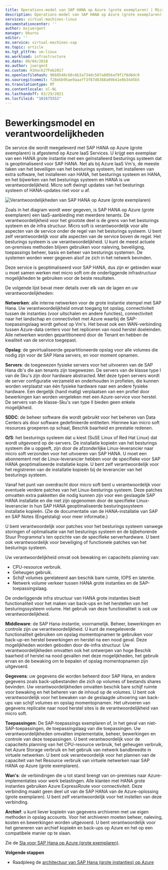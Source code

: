```yaml
---
title: Operations-model van SAP HANA op Azure (grote exemplaren) | Microsoft Docs
description: Operations-model van SAP HANA op Azure (grote exemplaren).
services: virtual-machines-linux
documentationcenter: ''
author: msjuergent
manager: bburns
editor: ''
ms.service: virtual-machines-sap
ms.topic: article
ms.tgt_pltfrm: vm-linux
ms.workload: infrastructure
ms.date: 09/04/2018
ms.author: juergent
ms.custom: H1Hack27Feb2017
ms.openlocfilehash: 9660540c60c6b3a734dc507a6056af9f1f8d6dc9
ms.sourcegitcommit: f28ebb95ae9aaaff3f87d8388a09b41e0b3445b5
ms.translationtype: MT
ms.contentlocale: nl-NL
ms.lasthandoff: 03/29/2021
ms.locfileid: "101675552"
---
```

# <a name="operations-model-and-responsibilities"></a>Bewerkingsmodel en verantwoordelijkheden

De service die wordt meegeleverd met SAP HANA op Azure (grote exemplaren) is afgestemd op Azure IaaS Services. U krijgt een exemplaar van een HANA grote instantie met een geïnstalleerd besturings systeem dat is geoptimaliseerd voor SAP HANA. Net als bij Azure IaaS Vm's, de meeste taken van het beveiligen van het besturings systeem, het installeren van extra software, het installeren van HANA, het besturings systeem en HANA, en het bijwerken van het besturings systeem en HANA is uw verantwoordelijkheid. Micro soft dwingt updates van het besturings systeem of HANA-updates niet voor u af.

![Verantwoordelijkheden van SAP HANA op Azure (grote exemplaren)](./media/hana-overview-architecture/image2-responsibilities.png)

Zoals in het diagram wordt weer gegeven, is SAP HANA op Azure (grote exemplaren) een IaaS-aanbieding met meerdere tenants. De verantwoordelijkheid voor het grootste deel is de grens van het besturings systeem en de infra structuur. Micro soft is verantwoordelijk voor alle aspecten van de service onder de regel van het besturings systeem. U bent zelf verantwoordelijk voor alle aspecten van de service boven de regel. Het besturings systeem is uw verantwoordelijkheid. U kunt de meest actuele on-premises methoden blijven gebruiken voor naleving, beveiliging, toepassings beheer, basis en beheer van besturings systemen. De systemen worden weer gegeven alsof ze zich in het netwerk bevinden.

Deze service is geoptimaliseerd voor SAP HANA, dus zijn er gebieden waar u moet samen werken met micro soft om de onderliggende infrastructuur mogelijkheden te gebruiken voor de beste resultaten.

De volgende lijst bevat meer details over elk van de lagen en uw verantwoordelijkheden:

**Netwerken**: alle interne netwerken voor de grote instantie stempel met SAP Hana. Uw verantwoordelijkheid omvat toegang tot opslag, connectiviteit tussen de instanties (voor uitschalen en andere functies), connectiviteit naar het landschap en connectiviteit met Azure waarbij de SAP-toepassingslaag wordt gehost op Vm's. Het bevat ook een WAN-verbinding tussen Azure-data centers voor het repliceren van nood herstel doeleinden. Alle netwerken worden gepartitioneerd door de Tenant en hebben de kwaliteit van de service toegepast.

**Opslag**: de gevirtualiseerde gepartitioneerde opslag voor alle volumes die nodig zijn voor de SAP Hana servers, en voor moment opnamen. 

**Servers**: de toegewezen fysieke servers voor het uitvoeren van de SAP Hana db's die aan tenants zijn toegewezen. De servers van de klasse type I van de Sku's zijn door hardware abstracted. Met deze typen servers wordt de server configuratie verzameld en onderhouden in profielen, die kunnen worden verplaatst van één fysieke hardware naar een andere fysieke hardware. Een dergelijk (hand matig) verplaatsen van een profiel door bewerkingen kan worden vergeleken met een Azure-service voor herstel. De servers van de klasse-Sku's van type II bieden geen enkele mogelijkheid.

**SDDC**: de beheer software die wordt gebruikt voor het beheren van Data Centers als door software gedefinieerde entiteiten. Hiermee kan micro soft resources groeperen op schaal, Beschik baarheid en prestatie redenen.

**O/S**: het besturings systeem dat u kiest (SuSE Linux of Red Hat Linux) dat wordt uitgevoerd op de-servers. De installatie kopieën van het besturings systeem die u opgeeft, zijn door de afzonderlijke Linux-leverancier naar micro soft verzonden voor het uitvoeren van SAP HANA. U moet een abonnement met de Linux-leverancier hebben voor de specifieke voor SAP HANA geoptimaliseerde installatie kopie. U bent zelf verantwoordelijk voor het registreren van de installatie kopieën bij de leverancier van het besturings systeem. 

Vanaf het punt van overdracht door micro soft bent u verantwoordelijk voor eventuele verdere patches van het Linux-besturings systeem. Deze patches omvatten extra pakketten die nodig kunnen zijn voor een geslaagde SAP HANA installatie en die niet zijn opgenomen door de specifieke Linux-leverancier in hun SAP HANA geoptimaliseerde besturingssysteem installatie kopieën. (Zie de documentatie van de HANA-installatie van SAP en SAP Notes (Engelstalig) voor meer informatie.) 

U bent verantwoordelijk voor patches voor het besturings systeem vanwege storingen of optimalisatie van het besturings systeem en de bijbehorende Stuur Programma's ten opzichte van de specifieke serverhardware. U bent ook verantwoordelijk voor beveiliging of functionele patches van het besturings systeem. 

Uw verantwoordelijkheid omvat ook bewaking en capaciteits planning van:

- CPU-resource verbruik.
- Geheugen gebruik.
- Schijf volumes gerelateerd aan beschik bare ruimte, IOPS en latentie.
- Netwerk volume verkeer tussen HANA grote instanties en de SAP-toepassingslaag.

De onderliggende infra structuur van HANA grote instanties biedt functionaliteit voor het maken van back-ups en het herstellen van het besturingssysteem volume. Het gebruik van deze functionaliteit is ook uw verantwoordelijkheid.

**Middleware**: de SAP Hana-instantie, voornamelijk. Beheer, bewerkingen en controle zijn uw verantwoordelijkheid. U kunt de meegeleverde functionaliteit gebruiken om opslag momentopnamen te gebruiken voor back-up-en herstel bewerkingen en herstel na een nood geval. Deze mogelijkheden worden geboden door de-infra structuur. Uw verantwoordelijkheden omvatten ook het ontwerpen van hoge Beschik baarheid of herstel na nood gevallen met deze mogelijkheden, het gebruik ervan en de bewaking om te bepalen of opslag momentopnamen zijn uitgevoerd.

**Gegevens**: uw gegevens die worden beheerd door SAP Hana, en andere gegevens zoals back-upbestanden die zich op volumes of bestands shares bevinden. Uw verantwoordelijkheden omvatten beschik bare schijf ruimte voor bewaking en het beheren van de inhoud op de volumes. U bent ook verantwoordelijk voor het bewaken van de geslaagde uitvoering van back-ups van schijf volumes en opslag momentopnamen. Het uitvoeren van gegevens replicatie naar nood herstel sites is de verantwoordelijkheid van micro soft.

**Toepassingen:** De SAP-toepassings exemplaren of, in het geval van niet-SAP-toepassingen, de toepassingslaag van die toepassingen. Uw verantwoordelijkheden omvatten implementatie, beheer, bewerkingen en controle van deze toepassingen. U bent verantwoordelijk voor de capaciteits planning van het CPU-resource verbruik, het geheugen verbruik, het Azure Storage verbruik en het gebruik van netwerk bandbreedte in virtuele netwerken. U bent ook verantwoordelijk voor het plannen van de capaciteit van het Resource verbruik van virtuele netwerken naar SAP HANA op Azure (grote exemplaren).

**Wan's**: de verbindingen die u tot stand brengt van on-premises naar Azure-implementaties voor werk belastingen. Alle klanten met HANA grote instanties gebruiken Azure ExpressRoute voor connectiviteit. Deze verbinding maakt geen deel uit van de SAP HANA van de Azure-oplossing (grote exemplaren). U bent zelf verantwoordelijk voor het instellen van deze verbinding.

**Archief**: u kunt liever kopieën van gegevens archiveren met uw eigen methoden in opslag accounts. Voor het archiveren moeten beheer, naleving, kosten en bewerkingen worden uitgevoerd. U bent verantwoordelijk voor het genereren van archief kopieën en back-ups op Azure en het op een compatibele manier op te slaan.

Zie de [Sla voor SAP Hana op Azure (grote exemplaren)](https://azure.microsoft.com/support/legal/sla/sap-hana-large/).

**Volgende stappen**
- Raadpleeg de [architectuur van SAP Hana (grote instanties) op Azure](hana-architecture.md)
